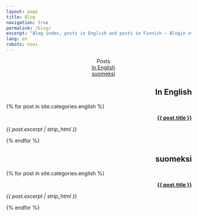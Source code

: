 ```yaml
---
layout: page
title: Blog
navigation: true
permalink: /blog/
excerpt: "Blog index, posts in English and posts in Finnish — Blogin etusivu, postaukset englanniksi ja postaukset suomeksi."
lang: en
robots: noai
---
```


<ul style="text-align: center; list-style-type: none">
<li>Posts</li>
<li><a lang="en" href="#in-english">In English</a></li>
<li><a lang="fi" href="#suomeksi">suomeksi</a></li>
</ul>

<div lang="en">

<h2 id="in-english" style="text-align: right;">In English</h2>

{% for post in site.categories.english %}

<p style="text-align: right;"><strong><a href="{{ post.url }}">{{ post.title }}</a></strong></p>
<p><em>{{ post.excerpt | strip_html }}</em></p>
{% endfor %}

</div><div lang="fi">

<h2 id="suomeksi" style="text-align: right;">suomeksi</h2>

{% for post in site.categories.english %}

<p style="text-align: right;"><strong><a href="{{ post.url }}">{{ post.title }}</a></strong></p>
<p><em>{{ post.excerpt | strip_html }}</em></p>
{% endfor %}
